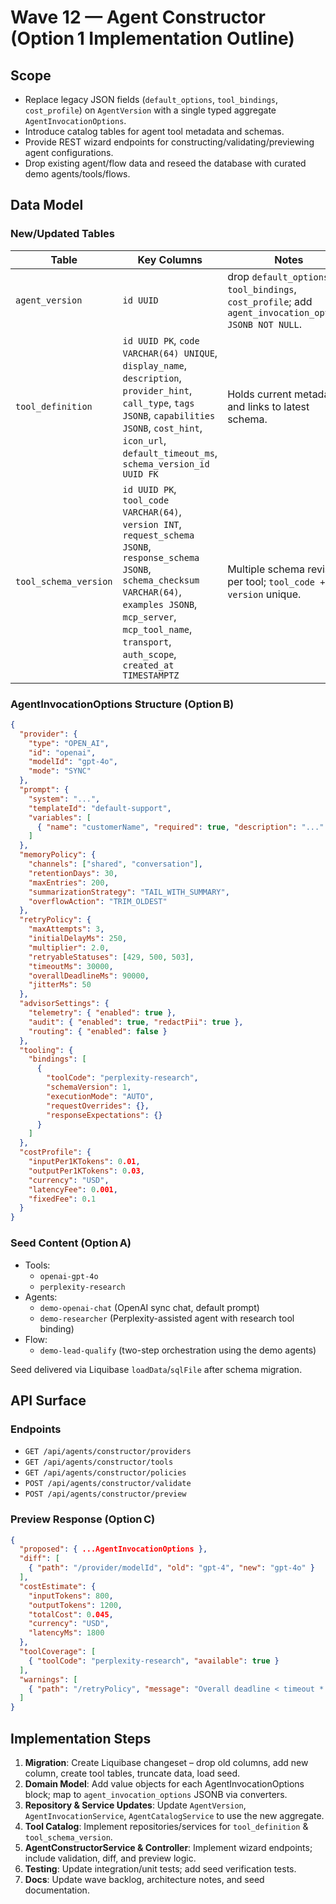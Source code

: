 # Wave 12 — Agent Constructor (Option 1 Implementation Outline)

## Scope

- Replace legacy JSON fields (`default_options`, `tool_bindings`, `cost_profile`) on `AgentVersion` with a single typed aggregate `AgentInvocationOptions`.
- Introduce catalog tables for agent tool metadata and schemas.
- Provide REST wizard endpoints for constructing/validating/previewing agent configurations.
- Drop existing agent/flow data and reseed the database with curated demo agents/tools/flows.

## Data Model

### New/Updated Tables

| Table | Key Columns | Notes |
|-------|-------------|-------|
| `agent_version` | `id UUID` | drop `default_options`, `tool_bindings`, `cost_profile`; add `agent_invocation_options JSONB NOT NULL`. |
| `tool_definition` | `id UUID PK`, `code VARCHAR(64) UNIQUE`, `display_name`, `description`, `provider_hint`, `call_type`, `tags JSONB`, `capabilities JSONB`, `cost_hint`, `icon_url`, `default_timeout_ms`, `schema_version_id UUID FK` | Holds current metadata and links to latest schema. |
| `tool_schema_version` | `id UUID PK`, `tool_code VARCHAR(64)`, `version INT`, `request_schema JSONB`, `response_schema JSONB`, `schema_checksum VARCHAR(64)`, `examples JSONB`, `mcp_server`, `mcp_tool_name`, `transport`, `auth_scope`, `created_at TIMESTAMPTZ` | Multiple schema revisions per tool; `tool_code + version` unique. |

### AgentInvocationOptions Structure (Option B)

```json
{
  "provider": {
    "type": "OPEN_AI",
    "id": "openai",
    "modelId": "gpt-4o",
    "mode": "SYNC"
  },
  "prompt": {
    "system": "...",
    "templateId": "default-support",
    "variables": [
      { "name": "customerName", "required": true, "description": "..." }
    ]
  },
  "memoryPolicy": {
    "channels": ["shared", "conversation"],
    "retentionDays": 30,
    "maxEntries": 200,
    "summarizationStrategy": "TAIL_WITH_SUMMARY",
    "overflowAction": "TRIM_OLDEST"
  },
  "retryPolicy": {
    "maxAttempts": 3,
    "initialDelayMs": 250,
    "multiplier": 2.0,
    "retryableStatuses": [429, 500, 503],
    "timeoutMs": 30000,
    "overallDeadlineMs": 90000,
    "jitterMs": 50
  },
  "advisorSettings": {
    "telemetry": { "enabled": true },
    "audit": { "enabled": true, "redactPii": true },
    "routing": { "enabled": false }
  },
  "tooling": {
    "bindings": [
      {
        "toolCode": "perplexity-research",
        "schemaVersion": 1,
        "executionMode": "AUTO",
        "requestOverrides": {},
        "responseExpectations": {}
      }
    ]
  },
  "costProfile": {
    "inputPer1KTokens": 0.01,
    "outputPer1KTokens": 0.03,
    "currency": "USD",
    "latencyFee": 0.001,
    "fixedFee": 0.1
  }
}
```

### Seed Content (Option A)

- Tools:
  - `openai-gpt-4o`
  - `perplexity-research`
- Agents:
  - `demo-openai-chat` (OpenAI sync chat, default prompt)
  - `demo-researcher` (Perplexity-assisted agent with research tool binding)
- Flow:
  - `demo-lead-qualify` (two-step orchestration using the demo agents)

Seed delivered via Liquibase `loadData`/`sqlFile` after schema migration.

## API Surface

### Endpoints

- `GET /api/agents/constructor/providers`
- `GET /api/agents/constructor/tools`
- `GET /api/agents/constructor/policies`
- `POST /api/agents/constructor/validate`
- `POST /api/agents/constructor/preview`

### Preview Response (Option C)

```json
{
  "proposed": { ...AgentInvocationOptions },
  "diff": [
    { "path": "/provider/modelId", "old": "gpt-4", "new": "gpt-4o" }
  ],
  "costEstimate": {
    "inputTokens": 800,
    "outputTokens": 1200,
    "totalCost": 0.045,
    "currency": "USD",
    "latencyMs": 1800
  },
  "toolCoverage": [
    { "toolCode": "perplexity-research", "available": true }
  ],
  "warnings": [
    { "path": "/retryPolicy", "message": "Overall deadline < timeout * attempts" }
  ]
}
```

## Implementation Steps

1. **Migration**: Create Liquibase changeset – drop old columns, add new column, create tool tables, truncate data, load seed.
2. **Domain Model**: Add value objects for each AgentInvocationOptions block; map to `agent_invocation_options` JSONB via converters.
3. **Repository & Service Updates**: Update `AgentVersion`, `AgentInvocationService`, `AgentCatalogService` to use the new aggregate.
4. **Tool Catalog**: Implement repositories/services for `tool_definition` & `tool_schema_version`.
5. **AgentConstructorService & Controller**: Implement wizard endpoints; include validation, diff, and preview logic.
6. **Testing**: Update integration/unit tests; add seed verification tests.
7. **Docs**: Update wave backlog, architecture notes, and seed documentation.

